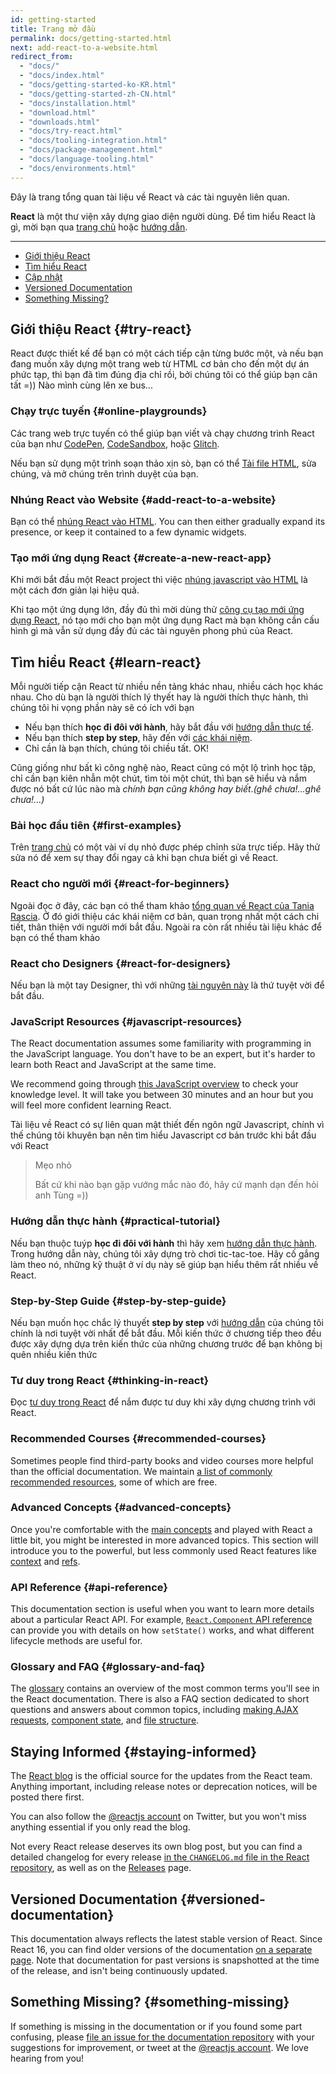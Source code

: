 ```yaml
---
id: getting-started
title: Trang mở đầu
permalink: docs/getting-started.html
next: add-react-to-a-website.html
redirect_from:
  - "docs/"
  - "docs/index.html"
  - "docs/getting-started-ko-KR.html"
  - "docs/getting-started-zh-CN.html"
  - "docs/installation.html"
  - "download.html"
  - "downloads.html"
  - "docs/try-react.html"
  - "docs/tooling-integration.html"
  - "docs/package-management.html"
  - "docs/language-tooling.html"
  - "docs/environments.html"
---
```


Đây là trang tổng quan tài liệu về React và các tài nguyên liên quan.

**React** là một thư viện xây dựng giao diện người dùng. Để tìm hiểu React là gì, mời bạn qua [trang chủ](/) hoặc [hướng dẫn](/tutorial/tutorial.html).

---

- [Giới thiệu React](#try-react)
- [Tìm hiểu React](#learn-react)
- [Cập nhật](#staying-informed)
- [Versioned Documentation](#versioned-documentation)
- [Something Missing?](#something-missing)

## Giới thiệu React {#try-react}

React được thiết kế để bạn có một cách tiếp cận từng bước một, và nếu bạn đang muốn xây dựng một trang web từ HTML cơ bản cho đến một dự án phức tạp, thì bạn đã tìm đúng địa chỉ rồi, bởi chúng tôi có thể giúp bạn cân tất =)) Nào mình cùng lên xe bus...  

### Chạy trực tuyến {#online-playgrounds}

Các trang web trực tuyến có thể giúp bạn viết và chạy chương trình React của bạn như [CodePen](codepen://hello-world), [CodeSandbox](https://codesandbox.io/s/new), hoặc [Glitch](https://glitch.com/edit/#!/remix/starter-react-template).

Nếu bạn sử dụng một trình soạn thảo xịn sò, bạn có thể [Tải file HTML](https://raw.githubusercontent.com/reactjs/reactjs.org/master/static/html/single-file-example.html), sửa chúng, và mở chúng trên trình duyệt của bạn. 

### Nhúng React vào Website {#add-react-to-a-website}

Bạn có thể [nhúng React vào HTML](/docs/add-react-to-a-website.html). You can then either gradually expand its presence, or keep it contained to a few dynamic widgets.

### Tạo mới ứng dụng React {#create-a-new-react-app}

Khi mới bắt đầu một React project thì việc [nhúng javascript vào HTML](/docs/add-react-to-a-website.html) là một cách đơn giản lại hiệu quả.

Khi tạo một ứng dụng lớn, đầy đủ thì mời dùng thử [công cụ tạo mới ứng dụng React](/docs/create-a-new-react-app.html), nó tạo mới cho bạn một ứng dụng Ract mà bạn không cần cấu hình gì mà vẫn sử dụng đầy đủ các tài nguyên phong phú của React.

## Tìm hiểu React {#learn-react}

Mỗi người tiếp cận React từ nhiều nền tảng khác nhau, nhiều cách học khác nhau. Cho dù bạn là người thích lý thyết hay là người thích thực hành, thì chúng tôi hi vọng phần này sẽ có ích với bạn 

* Nếu bạn thích **học đi đôi với hành**, hãy bắt đầu với [hướng dẫn thực tế](/tutorial/tutorial.html).
* Nếu bạn thích **step by step**, hãy đến với [các khái niệm](/docs/hello-world.html).
* Chỉ cần là bạn thích, chúng tôi chiều tất. OK!

Cũng giống như bất kì công nghệ nào, React cũng có một lộ trình học tập, chỉ cần bạn kiên nhẫn một chút, tìm tòi một chút, thì bạn sẽ hiểu và nắm được nó bất cứ lúc nào mà *chính bạn cũng không hay biết*.*(ghê chưa!...ghê chưa!...)*

### Bài học đầu tiên {#first-examples}

Trên [trang chủ](/) có một vài ví dụ nhỏ được phép chỉnh sửa trực tiếp. Hãy thử sửa nó để xem sự thay đổi ngay cả khi bạn chưa biết gì về React.

### React cho người mới {#react-for-beginners}

Ngoài đọc ở đây, các bạn có thể tham khảo [tổng quan về React của Tania Rascia](https://www.taniarascia.com/getting-started-with-react/). Ở đó giới thiệu các khái niệm cơ bản, quan trọng nhất một cách chi tiết, thân thiện với người mới bắt đầu. Ngoài ra còn rất nhiều tài liệu khác để bạn có thể tham khảo

### React cho Designers {#react-for-designers}

Nếu bạn là một tay Designer, thì với những [tài nguyên này](https://reactfordesigners.com/) là thứ tuyệt vời để bắt đầu.

### JavaScript Resources {#javascript-resources}

The React documentation assumes some familiarity with programming in the JavaScript language. You don't have to be an expert, but it's harder to learn both React and JavaScript at the same time.

We recommend going through [this JavaScript overview](https://developer.mozilla.org/en-US/docs/Web/JavaScript/A_re-introduction_to_JavaScript) to check your knowledge level. It will take you between 30 minutes and an hour but you will feel more confident learning React.

Tài liệu về React có sự liên quan mật thiết đến ngôn ngữ Javascript, chính vì thế chúng tôi khuyên bạn nên tìm hiểu Javascript cơ bản trước khi bắt đầu với React 

>Mẹo nhỏ 
>
>Bất cứ khi nào bạn gặp vướng mắc nào đó, hãy cứ mạnh dạn đến hỏi anh Tùng =))

### Hướng dẫn thực hành {#practical-tutorial}

Nếu bạn thuộc tuýp **học đi đôi với hành** thì hãy xem [hướng dẫn thực hành](/tutorial/tutorial.html). Trong hướng dẫn này, chúng tôi xây dựng trò chơi tic-tac-toe. Hãy cố gắng làm theo nó, những kỹ thuật ở ví dụ này sẽ giúp bạn hiểu thêm rất nhiều về React. 

### Step-by-Step Guide {#step-by-step-guide}

Nếu bạn muốn học chắc lý thuyết **step by step** với [hướng dẫn](/docs/hello-world.html) của chúng tôi chính là nơi tuyệt vời nhất để bắt đầu. Mỗi kiến thức ở chương tiếp theo đều được xây dựng dựa trên kiến thức của những chương trước để bạn không bị quên nhiều kiến thức

### Tư duy trong React {#thinking-in-react}

Đọc [tư duy trong React](/docs/thinking-in-react.html) để nắm được tư duy khi xây dựng chương trình với React.

### Recommended Courses {#recommended-courses}

Sometimes people find third-party books and video courses more helpful than the official documentation. We maintain [a list of commonly recommended resources](/community/courses.html), some of which are free.

### Advanced Concepts {#advanced-concepts}

Once you're comfortable with the [main concepts](/docs/hello-world.html) and played with React a little bit, you might be interested in more advanced topics. This section will introduce you to the powerful, but less commonly used React features like [context](/docs/context.html) and [refs](/docs/refs-and-the-dom.html).

### API Reference {#api-reference}

This documentation section is useful when you want to learn more details about a particular React API. For example, [`React.Component` API reference](/docs/react-component.html) can provide you with details on how `setState()` works, and what different lifecycle methods are useful for.

### Glossary and FAQ {#glossary-and-faq}

The [glossary](/docs/glossary.html) contains an overview of the most common terms you'll see in the React documentation. There is also a FAQ section dedicated to short questions and answers about common topics, including [making AJAX requests](/docs/faq-ajax.html), [component state](/docs/faq-state.html), and [file structure](/docs/faq-structure.html).

## Staying Informed {#staying-informed}

The [React blog](/blog/) is the official source for the updates from the React team. Anything important, including release notes or deprecation notices, will be posted there first.

You can also follow the [@reactjs account](https://twitter.com/reactjs) on Twitter, but you won't miss anything essential if you only read the blog.

Not every React release deserves its own blog post, but you can find a detailed changelog for every release [in the `CHANGELOG.md` file in the React repository](https://github.com/facebook/react/blob/master/CHANGELOG.md), as well as on the [Releases](https://github.com/facebook/react/releases) page.

## Versioned Documentation {#versioned-documentation}

This documentation always reflects the latest stable version of React. Since React 16, you can find older versions of the documentation [on a separate page](/versions). Note that documentation for past versions is snapshotted at the time of the release, and isn't being continuously updated.

## Something Missing? {#something-missing}

If something is missing in the documentation or if you found some part confusing, please [file an issue for the documentation repository](https://github.com/reactjs/reactjs.org/issues/new) with your suggestions for improvement, or tweet at the [@reactjs account](https://twitter.com/reactjs). We love hearing from you!
